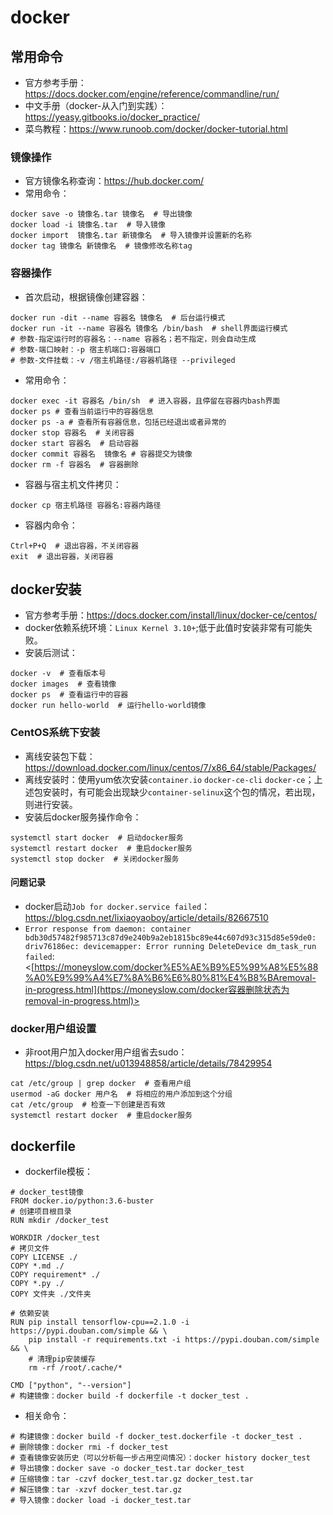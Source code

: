 # docker

## 常用命令

- 官方参考手册：<https://docs.docker.com/engine/reference/commandline/run/>
- 中文手册（docker-从入门到实践）：<https://yeasy.gitbooks.io/docker_practice/>
- 菜鸟教程：<https://www.runoob.com/docker/docker-tutorial.html>

### 镜像操作

- 官方镜像名称查询：<https://hub.docker.com/>
- 常用命令：

~~~shell
docker save -o 镜像名.tar 镜像名  # 导出镜像
docker load -i 镜像名.tar  # 导入镜像
docker import  镜像名.tar 新镜像名  # 导入镜像并设置新的名称
docker tag 镜像名 新镜像名  # 镜像修改名称tag
~~~

### 容器操作

- 首次启动，根据镜像创建容器：

~~~shell
docker run -dit --name 容器名 镜像名  # 后台运行模式
docker run -it --name 容器名 镜像名 /bin/bash  # shell界面运行模式
# 参数-指定运行时的容器名：--name 容器名；若不指定，则会自动生成
# 参数-端口映射：-p 宿主机端口:容器端口
# 参数-文件挂载：-v /宿主机路径:/容器机路径 --privileged
~~~

- 常用命令：

~~~shell
docker exec -it 容器名 /bin/sh  # 进入容器，且停留在容器内bash界面
docker ps # 查看当前运行中的容器信息
docker ps -a # 查看所有容器信息，包括已经退出或者异常的
docker stop 容器名  # 关闭容器
docker start 容器名  # 启动容器
docker commit 容器名  镜像名 # 容器提交为镜像
docker rm -f 容器名  # 容器删除
~~~

- 容器与宿主机文件拷贝：

~~~shell
docker cp 宿主机路径 容器名:容器内路径
~~~

- 容器内命令：

~~~shell
Ctrl+P+Q  # 退出容器，不关闭容器
exit  # 退出容器，关闭容器
~~~

## docker安装

- 官方参考手册：<https://docs.docker.com/install/linux/docker-ce/centos/>
- docker依赖系统环境：`Linux Kernel 3.10+`;低于此值时安装非常有可能失败。
- 安装后测试：

~~~shell
docker -v  # 查看版本号
docker images  # 查看镜像
docker ps  # 查看运行中的容器
docker run hello-world  # 运行hello-world镜像
~~~

### CentOS系统下安装

- 离线安装包下载：<https://download.docker.com/linux/centos/7/x86_64/stable/Packages/>
- 离线安装时：使用yum依次安装`container.io`	`docker-ce-cli`	`docker-ce`；上述包安装时，有可能会出现缺少`container-selinux`这个包的情况，若出现，则进行安装。
- 安装后docker服务操作命令：

~~~shell
systemctl start docker  # 启动docker服务
systemctl restart docker  # 重启docker服务
systemctl stop docker  # 关闭docker服务
~~~

#### 问题记录

- docker启动`Job for docker.service failed`：<https://blog.csdn.net/lixiaoyaoboy/article/details/82667510>
- `Error response from daemon: container bdb30d57482f985713c87d9e240b9a2eb1815bc89e44c607d93c315d85e59de0: driv76186ec: devicemapper: Error running DeleteDevice dm_task_run failed`:<[https://moneyslow.com/docker%E5%AE%B9%E5%99%A8%E5%88%A0%E9%99%A4%E7%8A%B6%E6%80%81%E4%B8%BAremoval-in-progress.html](https://moneyslow.com/docker容器删除状态为removal-in-progress.html)>

### docker用户组设置

- 非root用户加入docker用户组省去sudo：<https://blog.csdn.net/u013948858/article/details/78429954>

~~~shell
cat /etc/group | grep docker  # 查看用户组
usermod -aG docker 用户名  # 将相应的用户添加到这个分组
cat /etc/group  # 检查一下创建是否有效
systemctl restart docker  # 重启docker服务
~~~

## dockerfile

- dockerfile模板：

~~~~shell
# docker_test镜像
FROM docker.io/python:3.6-buster
# 创建项目根目录
RUN mkdir /docker_test

WORKDIR /docker_test
# 拷贝文件
COPY LICENSE ./
COPY *.md ./
COPY requirement* ./
COPY *.py ./
COPY 文件夹 ./文件夹

# 依赖安装
RUN pip install tensorflow-cpu==2.1.0 -i https://pypi.douban.com/simple && \
    pip install -r requirements.txt -i https://pypi.douban.com/simple && \
    # 清理pip安装缓存
    rm -rf /root/.cache/*

CMD ["python", "--version"]
# 构建镜像：docker build -f dockerfile -t docker_test .
~~~~

- 相关命令：

~~~shell
# 构建镜像：docker build -f docker_test.dockerfile -t docker_test .
# 删除镜像：docker rmi -f docker_test
# 查看镜像安装历史（可以分析每一步占用空间情况）：docker history docker_test
# 导出镜像：docker save -o docker_test.tar docker_test
# 压缩镜像：tar -czvf docker_test.tar.gz docker_test.tar
# 解压镜像：tar -xzvf docker_test.tar.gz
# 导入镜像：docker load -i docker_test.tar
~~~

